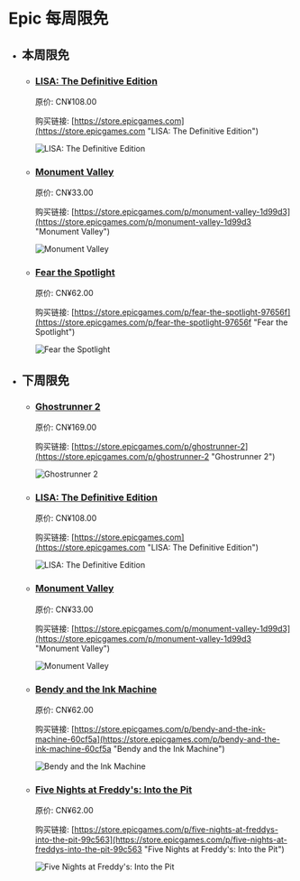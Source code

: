 # Epic 每周限免

- ## 本周限免


  - ### [LISA: The Definitive Edition](https://store.epicgames.com "LISA: The Definitive Edition")

    原价: CN¥108.00

    购买链接: [https://store.epicgames.com](https://store.epicgames.com "LISA: The Definitive Edition")

    ![LISA: The Definitive Edition](https://cdn1.epicgames.com/offer/ca3a9d16d131478c97fd56c138a6511a/EGS_LISATheDefinitiveEdition_DingalingProductions_Bundles_S1_2560x1440-55b66eb2046507e58eac435c21331bd5)


  - ### [Monument Valley](https://store.epicgames.com/p/monument-valley-1d99d3 "Monument Valley")

    原价: CN¥33.00

    购买链接: [https://store.epicgames.com/p/monument-valley-1d99d3](https://store.epicgames.com/p/monument-valley-1d99d3 "Monument Valley")

    ![Monument Valley](https://cdn1.epicgames.com/spt-assets/e56a7411805046d3b5b7253a6e4e0faa/monument-valley-1gys5.jpg)


  - ### [Fear the Spotlight](https://store.epicgames.com/p/fear-the-spotlight-97656f "Fear the Spotlight")

    原价: CN¥62.00

    购买链接: [https://store.epicgames.com/p/fear-the-spotlight-97656f](https://store.epicgames.com/p/fear-the-spotlight-97656f "Fear the Spotlight")

    ![Fear the Spotlight](https://cdn1.epicgames.com/spt-assets/7440e6952704438cbb2e4f4dff02e00a/fear-the-spotlight-1ioq7.jpg)


- ## 下周限免


  - ### [Ghostrunner 2](https://store.epicgames.com/p/ghostrunner-2 "Ghostrunner 2")

    原价: CN¥169.00

    购买链接: [https://store.epicgames.com/p/ghostrunner-2](https://store.epicgames.com/p/ghostrunner-2 "Ghostrunner 2")

    ![Ghostrunner 2](https://cdn1.epicgames.com/offer/708f57aaa04b42ef885be16c8288f0ac/EGS_Ghostrunner2_OneMoreLevel_S1_2560x1440-15845148fae1d0cfd7f3e98c9b3ba6ba)


  - ### [LISA: The Definitive Edition](https://store.epicgames.com "LISA: The Definitive Edition")

    原价: CN¥108.00

    购买链接: [https://store.epicgames.com](https://store.epicgames.com "LISA: The Definitive Edition")

    ![LISA: The Definitive Edition](https://cdn1.epicgames.com/offer/ca3a9d16d131478c97fd56c138a6511a/EGS_LISATheDefinitiveEdition_DingalingProductions_Bundles_S1_2560x1440-55b66eb2046507e58eac435c21331bd5)


  - ### [Monument Valley](https://store.epicgames.com/p/monument-valley-1d99d3 "Monument Valley")

    原价: CN¥33.00

    购买链接: [https://store.epicgames.com/p/monument-valley-1d99d3](https://store.epicgames.com/p/monument-valley-1d99d3 "Monument Valley")

    ![Monument Valley](https://cdn1.epicgames.com/spt-assets/e56a7411805046d3b5b7253a6e4e0faa/monument-valley-1gys5.jpg)


  - ### [Bendy and the Ink Machine](https://store.epicgames.com/p/bendy-and-the-ink-machine-60cf5a "Bendy and the Ink Machine")

    原价: CN¥62.00

    购买链接: [https://store.epicgames.com/p/bendy-and-the-ink-machine-60cf5a](https://store.epicgames.com/p/bendy-and-the-ink-machine-60cf5a "Bendy and the Ink Machine")

    ![Bendy and the Ink Machine](https://cdn1.epicgames.com/spt-assets/0b1283e5bfa64ad48f3862b79abc20b9/bendy-and-the-ink-machine-1e8cj.png)


  - ### [Five Nights at Freddy's: Into the Pit](https://store.epicgames.com/p/five-nights-at-freddys-into-the-pit-99c563 "Five Nights at Freddy's: Into the Pit")

    原价: CN¥62.00

    购买链接: [https://store.epicgames.com/p/five-nights-at-freddys-into-the-pit-99c563](https://store.epicgames.com/p/five-nights-at-freddys-into-the-pit-99c563 "Five Nights at Freddy's: Into the Pit")

    ![Five Nights at Freddy's: Into the Pit](https://cdn1.epicgames.com/spt-assets/5c65df08b03a43eb8be026116ef8e979/five-nights-at-freddys-into-the-pit-1ng0s.png)

